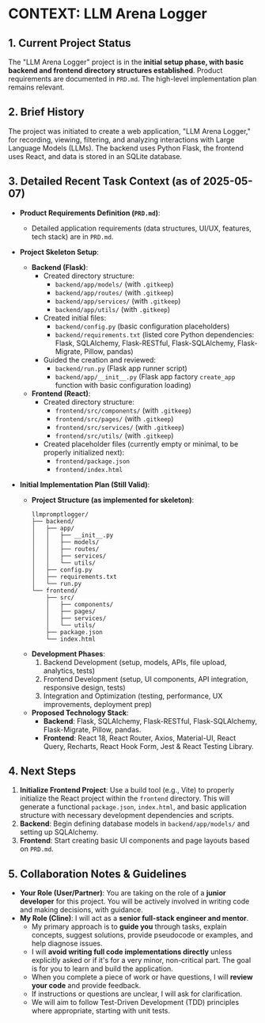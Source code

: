 # CONTEXT: LLM Arena Logger

## 1. Current Project Status

The "LLM Arena Logger" project is in the __initial setup phase, with basic backend and frontend directory structures established__. Product requirements are documented in `PRD.md`. The high-level implementation plan remains relevant.

## 2. Brief History

The project was initiated to create a web application, "LLM Arena Logger," for recording, viewing, filtering, and analyzing interactions with Large Language Models (LLMs). The backend uses Python Flask, the frontend uses React, and data is stored in an SQLite database.

## 3. Detailed Recent Task Context (as of 2025-05-07)

- __Product Requirements Definition (`PRD.md`)__:
  - Detailed application requirements (data structures, UI/UX, features, tech stack) are in `PRD.md`.

- __Project Skeleton Setup__:
  - **Backend (Flask)**:
    - Created directory structure:
      - `backend/app/models/` (with `.gitkeep`)
      - `backend/app/routes/` (with `.gitkeep`)
      - `backend/app/services/` (with `.gitkeep`)
      - `backend/app/utils/` (with `.gitkeep`)
    - Created initial files:
      - `backend/config.py` (basic configuration placeholders)
      - `backend/requirements.txt` (listed core Python dependencies: Flask, SQLAlchemy, Flask-RESTful, Flask-SQLAlchemy, Flask-Migrate, Pillow, pandas)
    - Guided the creation and reviewed:
      - `backend/run.py` (Flask app runner script)
      - `backend/app/__init__.py` (Flask app factory `create_app` function with basic configuration loading)
  - **Frontend (React)**:
    - Created directory structure:
      - `frontend/src/components/` (with `.gitkeep`)
      - `frontend/src/pages/` (with `.gitkeep`)
      - `frontend/src/services/` (with `.gitkeep`)
      - `frontend/src/utils/` (with `.gitkeep`)
    - Created placeholder files (currently empty or minimal, to be properly initialized next):
      - `frontend/package.json`
      - `frontend/index.html`

- __Initial Implementation Plan (Still Valid)__:

  - __Project Structure (as implemented for skeleton)__:
    ```
    llmpromptlogger/
    ├── backend/
    │   ├── app/
    │   │   ├── __init__.py
    │   │   ├── models/
    │   │   ├── routes/
    │   │   ├── services/
    │   │   └── utils/
    │   ├── config.py
    │   ├── requirements.txt
    │   └── run.py
    └── frontend/
        ├── src/
        │   ├── components/
        │   ├── pages/
        │   ├── services/
        │   └── utils/
        ├── package.json
        └── index.html
    ```
  - __Development Phases__:
    1.  Backend Development (setup, models, APIs, file upload, analytics, tests)
    2.  Frontend Development (setup, UI components, API integration, responsive design, tests)
    3.  Integration and Optimization (testing, performance, UX improvements, deployment prep)
  - __Proposed Technology Stack__:
    - __Backend__: Flask, SQLAlchemy, Flask-RESTful, Flask-SQLAlchemy, Flask-Migrate, Pillow, pandas.
    - __Frontend__: React 18, React Router, Axios, Material-UI, React Query, Recharts, React Hook Form, Jest & React Testing Library.

## 4. Next Steps

1.  **Initialize Frontend Project**: Use a build tool (e.g., Vite) to properly initialize the React project within the `frontend` directory. This will generate a functional `package.json`, `index.html`, and basic application structure with necessary development dependencies and scripts.
2.  **Backend**: Begin defining database models in `backend/app/models/` and setting up SQLAlchemy.
3.  **Frontend**: Start creating basic UI components and page layouts based on `PRD.md`.

## 5. Collaboration Notes & Guidelines

-   **Your Role (User/Partner)**: You are taking on the role of a **junior developer** for this project. You will be actively involved in writing code and making decisions, with guidance.
-   **My Role (Cline)**: I will act as a **senior full-stack engineer and mentor**.
    -   My primary approach is to **guide you** through tasks, explain concepts, suggest solutions, provide pseudocode or examples, and help diagnose issues.
    -   I will **avoid writing full code implementations directly** unless explicitly asked or if it's for a very minor, non-critical part. The goal is for you to learn and build the application.
    -   When you complete a piece of work or have questions, I will **review your code** and provide feedback.
    -   If instructions or questions are unclear, I will ask for clarification.
    -   We will aim to follow Test-Driven Development (TDD) principles where appropriate, starting with unit tests.
